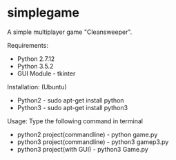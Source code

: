 # simplegame
A simple multiplayer game "Cleansweeper".

Requirements:
* Python 2.7.12
* Python 3.5.2
* GUI Module - tkinter

Installation:
(Ubuntu)
* Python2 - sudo apt-get install python
* Python3 - sudo apt-get install python3

Usage:
Type the following command in terminal
* python2 project(commandline) - python game.py
* python3 project(commandline) - python3 gamep3.py
* python3 project(with GUI) - python3 Game.py
